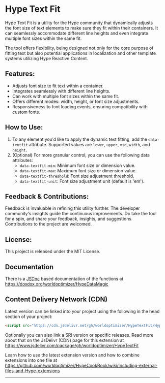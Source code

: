 # Hype Text Fit

Hype Text Fit is a utility for the Hype community that dynamically adjusts the font size of text elements to make sure they fit within their containers. It can seamlessly accommodate different line heights and even integrate multiple font sizes within the same fit.

The tool offers flexibility, being designed not only for the core purpose of fitting text but also potential applications in localization and other template systems utilizing Hype Reactive Content.

## Features:

- Adjusts font size to fit text within a container.
- Integrates seamlessly with different line heights.
- Can work with multiple font sizes within the same fit.
- Offers different modes: width, height, or font size adjustments.
- Responsiveness to font loading events, ensuring compatibility with custom fonts.

## How to Use:

1. To any element you'd like to apply the dynamic text fitting, add the `data-textfit` attribute. Supported values are `lower`, `upper`, `mid`, `width`, and `height`.
2. (Optional) For more granular control, you can use the following data attributes:
   - `data-textfit-min`: Minimum font size or dimension value.
   - `data-textfit-max`: Maximum font size or dimension value.
   - `data-textfit-threshold`: Font size adjustment threshold.
   - `data-textfit-unit`: Font size adjustment unit (default is 'em').

## Feedback & Contributions:

Feedback is invaluable in refining this utility further. The developer community's insights guide the continuous improvements. Do take the tool for a spin, and share your feedback, insights, and suggestions. Contributions to the project are welcomed.

## License:

This project is released under the MIT License.

## Documentation

There is a [JSDoc](https://en.wikipedia.org/wiki/JSDoc) based documentation of the functions at https://doxdox.org/worldoptimizer/HypeDataMagic

Content Delivery Network (CDN)
--

Latest version can be linked into your project using the following in the head section of your project:

```html
<script src="https://cdn.jsdelivr.net/gh/worldoptimizer/HypeTextFit/HypeTextFit.min.js"></script>
```

Optionally you can also link a SRI version or specific releases. 
Read more about that on the JsDelivr (CDN) page for this extension at https://www.jsdelivr.com/package/gh/worldoptimizer/HypeTextFit

Learn how to use the latest extension version and how to combine extensions into one file at
https://github.com/worldoptimizer/HypeCookBook/wiki/Including-external-files-and-Hype-extensions

---
